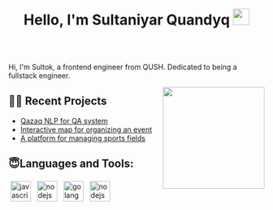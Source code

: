 <h1 align="center">Hello, I'm Sultaniyar Quandyq <img
src="https://github.com/blackcater/blackcater/raw/main/images/Hi.gif" height="32" /></h1>

<br />
<br />

Hi, I'm Sultok, a frontend engineer from QUSH. Dedicated to being a fullstack engineer.

<a href="#"><img align="right" src="https://thumbs.gfycat.com/BaggyAdorableFairybluebird-size_restricted.gif" width="200 " height="200" /></a>

## 🧑‍💻 Recent Projects

- <a href='https://github.com/SultokTheF/QazQA' target='_blank'>Qazaq NLP for QA system</a>
- <a href='https://github.com/SultokTheF/map_picker' target='_blank'>Interactive map for organizing an event</a>
- <a href='https://github.com/SultokTheF/QUSH' target='_blank'>A platform for managing sports fields</a>


## 😇Languages and Tools:

<p>
<img src="https://github.com/blackcater/blackcater/raw/main/images/logo-javascript.svg" height="40" style="vertical-align:down; margin:4px" alt="javascript">
<img src="https://github.com/blackcater/blackcater/raw/main/images/logo-nodejs.svg" height="40" style="vertical-align:down; margin:4px" alt="nodejs">
  <img src="https://seeklogo.com/images/D/django-logo-4C5ECF7036-seeklogo.com.png" height="40" style="vertical-align:down; margin:4px" alt="golang">
<img src="https://upload.wikimedia.org/wikipedia/commons/thumb/a/a7/React-icon.svg/2300px-React-icon.svg.png" height="40" style="vertical-align:down; margin:4px" alt="nodejs">
</p>
